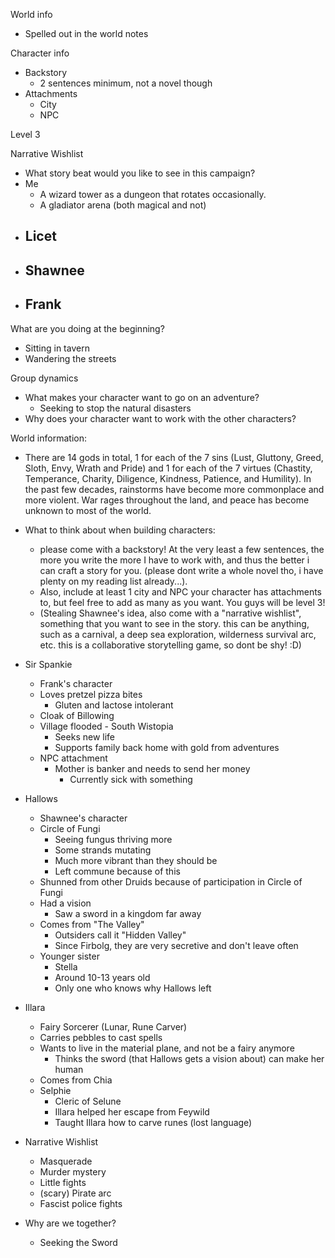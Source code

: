 World info
- Spelled out in the world notes

Character info
- Backstory
	- 2 sentences minimum, not a novel though
- Attachments
	- City
	- NPC

Level 3

Narrative Wishlist
- What story beat would you like to see in this campaign?
- Me
	- A wizard tower as a dungeon that rotates occasionally. 
	- A gladiator arena (both magical and not)
- Licet
	- 
- Shawnee
	- 
- Frank
	- 

What are you doing at the beginning?
- Sitting in tavern
- Wandering the streets

Group dynamics
- What makes your character want to go on an adventure?
	- Seeking to stop the natural disasters
- Why does your character want to work with the other characters?

World information: 
- There are 14 gods in total, 1 for each of the 7 sins (Lust, Gluttony, Greed, Sloth, Envy, Wrath and Pride) and 1 for each of the 7 virtues (Chastity, Temperance, Charity, Diligence, Kindness, Patience, and Humility). In the past few decades, rainstorms have become more commonplace and more violent. War rages throughout the land, and peace has become unknown to most of the world. 
- What to think about when building characters: 
	- please come with a backstory! At the very least a few sentences, the more you write the more I have to work with, and thus the better i can craft a story for you. (please dont write a whole novel tho, i have plenty on my reading list already...). 
	- Also, include at least 1 city and NPC your character has attachments to, but feel free to add as many as you want. You guys will be level 3! 
	- (Stealing Shawnee's idea, also come with a "narrative wishlist", something that you want to see in the story. this can be anything, such as a carnival, a deep sea exploration, wilderness survival arc, etc. this is a collaborative storytelling game, so dont be shy! :D)
- Sir Spankie
	- Frank's character
	- Loves pretzel pizza bites
		- Gluten and lactose intolerant
	- Cloak of Billowing
	- Village flooded - South Wistopia
		- Seeks new life
		- Supports family back home with gold from adventures
	- NPC attachment
		- Mother is banker and needs to send her money
			- Currently sick with something
- Hallows
	- Shawnee's character
	- Circle of Fungi
		- Seeing fungus thriving more
		- Some strands mutating
		- Much more vibrant than they should be
		- Left commune because of this
	- Shunned from other Druids because of participation in Circle of Fungi
	- Had a vision
		- Saw a sword in a kingdom far away
	- Comes from "The Valley"
		- Outsiders call it "Hidden Valley"
		- Since Firbolg, they are very secretive and don't leave often
	- Younger sister
		- Stella
		- Around 10-13 years old
		- Only one who knows why Hallows left
- Illara
	- Fairy Sorcerer (Lunar, Rune Carver)
	- Carries pebbles to cast spells
	- Wants to live in the material plane, and not be a fairy anymore
		- Thinks the sword (that Hallows gets a vision about) can make her human
	- Comes from Chia
	- Selphie
		- Cleric of Selune
		- Illara helped her escape from Feywild
		- Taught Illara how to carve runes (lost language)
- Narrative Wishlist
	- Masquerade
	- Murder mystery
	- Little fights
	- (scary) Pirate arc
	- Fascist police fights

- Why are we together?
	- Seeking the Sword